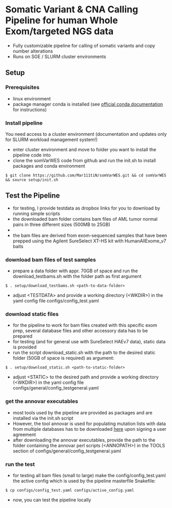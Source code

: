 # Somatic Variant & CNA Calling Pipeline for human Whole Exom/targeted NGS data

* Fully customizable pipeline for calling of somatic variants and copy number alterations 
* Runs on SGE / SLURM cluster environments

## Setup

### Prerequisites
* linux environment
* package manager conda is installed (see [official conda documentation](https://conda.io/projects/conda/en/latest/user-guide/install/linux.html) for instructions)

### Install pipeline
You need access to a cluster environment (documentation and updates only for SLURM workload management system!)

* enter cluster environment and move to folder you want to install the pipeline code into
* clone the somVarWES code from github and run the init.sh to install packages and conda environment

```
$ git clone https://github.com/Mar111tiN/somVarWES.git && cd somVarWES && source setup/init.sh
```

## Test the Pipeline
* for testing, I provide testdata as dropbox links for you to download by running simple scripts
* the downloaded bam folder contains bam files of AML tumor normal pairs in three different sizes (500MB to 25GB)
* 
* the bam files are derived from exom-sequenced samples that have been prepped using the Agilent SureSelect XT-HS kit with HumanAllExome_v7 baits

### download bam files of test samples
* prepare a data folder with appr. 70GB of space and run the download_testbams.sh with the folder path as first argument
```
$ . setup/download_testbams.sh <path-to-data-folder>
```
* adjust \<TESTDATA\> and provide a working directory (\<WKDIR\>) in the yaml config file configs/config_test.yaml

### download static files
* for the pipeline to work for bam files created with this specific exom prep, several database files and other accessory data has to be prepared
* for testing (and for general use with SureSelect HAEv7 data), static data is provided
* run the script download_static.sh with the path to the desired static folder (50GB of space is required) as argument:
```
$ . setup/download_static.sh <path-to-static-folder>
```
* adjust \<STATIC\> to the desired path and provide a working directory (\<WKDIR\>) in the yaml config file configs/general/config_testgeneral.yaml

### get the annovar executables
* most tools used by the pipeline are provided as packages and are installed via the init.sh script
* However, the tool annovar is used for populating mutation lists with data from multiple databases has to be downloaded [here](https://www.openbioinformatics.org/annovar/annovar_download_form.php) upon signing a user agreement
* after downloading the annovar executables, provide the path to the folder containing the annovar perl scripts (\<ANNOPATH\>) in the TOOLS section of configs/general/config_testgeneral.yaml 

### run the test
* for testing all bam files (small to large) make the config/config_test.yaml the active config which is used by the pipeline masterfile Snakefile:
```
$ cp configs/config_test.yaml configs/active_config.yaml
```
* now, you can test the pipeline locally 